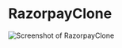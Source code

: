# RazorpayClone

![Screenshot of RazorpayClone](https://user-images.githubusercontent.com/96276958/231836765-32cf87c8-5ade-4b9e-97a7-455546aee86b.png)
